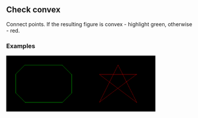 ## Check convex

Connect points.
If the resulting figure is convex - highlight green, otherwise - red.  
### Examples
<img src="/img/convex.jpg" align=left width=200px>
<img src="/img/nonconvex.jpg" width=200px>
